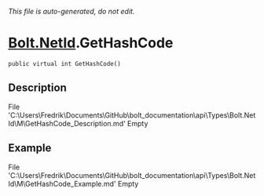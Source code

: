 *This file is auto-generated, do not edit.*

# [Bolt.NetId](Types/Bolt.NetId.md).GetHashCode
`public virtual int GetHashCode()`
## Description
File 'C:\Users\Fredrik\Documents\GitHub\bolt_documentation\api\Types\Bolt.NetId\M\GetHashCode_Description.md' Empty
## Example
File 'C:\Users\Fredrik\Documents\GitHub\bolt_documentation\api\Types\Bolt.NetId\M\GetHashCode_Example.md' Empty
